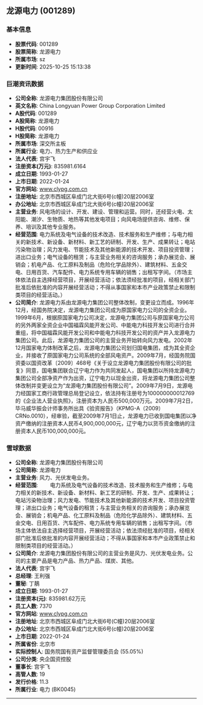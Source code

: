 ## 龙源电力 (001289)

### 基本信息

- **股票代码**: 001289
- **股票简称**: 龙源电力
- **所属市场**: sz
- **更新时间**: 2025-10-25 15:13:38

### 巨潮资讯数据

- **公司全称**: 龙源电力集团股份有限公司
- **英文名称**: China Longyuan Power Group Corporation Limited
- **A股代码**: 001289
- **A股简称**: 龙源电力
- **H股代码**: 00916
- **H股简称**: 龙源电力
- **所属市场**: 深交所主板
- **所属行业**: 电力、热力生产和供应业
- **法人代表**: 宫宇飞
- **注册资本(万元)**: 835981.6164
- **成立日期**: 1993-01-27
- **上市日期**: 2022-01-24
- **官方网站**: www.clypg.com.cn
- **注册地址**: 北京市西城区阜成门北大街6号(c幢)20层2006室
- **办公地址**: 北京市西城区阜成门北大街6号(c幢)20层2006室
- **主营业务**: 风电场的设计、开发、建设、管理和运营。同时，还经营火电、太阳能、潮汐、生物质、地热等其他发电项目；向风电场提供咨询、维修、保养、培训及其他专业服务。
- **经营范围**: 电力系统及电气设备的技术改造、技术服务和生产维修；与电力相关的新技术、新设备、新材料、新工艺的研制、开发、生产、成果转让；电站污染物治理；风力发电、节能技术及其他新能源的技术开发、项目投资管理；进出口业务；电气设备的租赁；与主营业务相关的咨询服务；承办展览会、展销会；机电产品、化工原料及制品（危险化学品除外）、建筑材料、五金交电、日用百货、汽车配件、电力系统专用车辆的销售；出租写字间。（市场主体依法自主选择经营项目，开展经营活动；依法须经批准的项目，经相关部门批准后依批准的内容开展经营活动；不得从事国家和本市产业政策禁止和限制类项目的经营活动。）
- **公司简介**: 龙源电力系由龙源电力集团公司整体改制，变更设立而成。1996年12月，经国务院决定，龙源电力集团公司成为原国家电力公司的全资企业。1999年6月，根据原国家电力公司决定，龙源电力集团公司与原国家电力公司的另外两家全资企业中国福霖风能开发公司、中能电力科技开发公司进行合并重组，将中国福霖风能开发公司和中能电力科技开发公司的资产并入龙源电力集团公司。此后，龙源电力集团公司的主营业务开始转向风力发电。2002年12月国家电力体制改革之后，龙源电力集团公司划归国电集团，成为其全资企业，并接收了原国家电力公司系统的全部风电资产。2009年7月，经国务院国资委以国资改革〔2009〕468号《关于设立龙源电力集团股份有限公司的批复》同意，国电集团联合辽宁电力作为共同发起人，国电集团以所持龙源电力集团公司全部净资产作为出资，辽宁电力以现金出资，将龙源电力集团公司整体改制并变更设立为“龙源电力集团股份有限公司”。2009年7月9日，龙源电力经国家工商行政管理总局登记设立，依法持有注册号为100000000012769的《企业法人营业执照》，注册资本为人民币500,000万元。2009年7月2日，毕马威华振会计师事务所出具《验资报告》（KPMG-A（2009）CRNo.0010），经审验，截至2009年7月1日止，龙源电力已收到国电集团以净资产缴纳的注册资本人民币4,900,000,000元，辽宁电力以货币资金缴纳的注册资本人民币100,000,000元。

### 雪球数据

- **公司全称**: 龙源电力集团股份有限公司
- **公司简称**: 龙源电力
- **主营业务**: 风力、光伏发电业务。
- **经营范围**: 　　电力系统及电气设备的技术改造、技术服务和生产维修；与电力相关的新技术、新设备、新材料、新工艺的研制、开发、生产、成果转让；电站污染物治理；风力发电、节能技术及其他新能源的技术开发、项目投资管理；进出口业务；电气设备的租赁；与主营业务相关的咨询服务；承办展览会、展销会；机电产品、化工原料及制品（危险化学品除外）、建筑材料、五金交电、日用百货、汽车配件、电力系统专用车辆的销售；出租写字间。（市场主体依法自主选择经营项目，开展经营活动；依法须经批准的项目，经相关部门批准后依批准的内容开展经营活动；不得从事国家和本市产业政策禁止和限制类项目的经营活动。）
- **公司简介**: 龙源电力集团股份有限公司的主营业务是风力、光伏发电业务。公司的主要产品是电力产品、热力产品、煤炭、其他。
- **法人代表**: 宫宇飞
- **总经理**: 王利强
- **董秘**: 丁鶄
- **成立日期**: 1993-01-27
- **注册资本(元)**: 835981.62万元
- **员工人数**: 7370
- **官方网站**: www.clypg.com.cn
- **注册地址**: 北京市西城区阜成门北大街6号(C幢)20层2006室
- **办公地址**: 北京市西城区阜成门北大街6号(c幢)20层2006室
- **上市日期**: 2022-01-24
- **所属省份**: 北京市
- **实际控制人**: 国务院国有资产监督管理委员会 (55.05%)
- **公司分类**: 央企国资控股
- **董事长**: 宫宇飞
- **高管人数**: 19
- **发行价格**: 11.3
- **所属行业**: 电力 (BK0045)

---